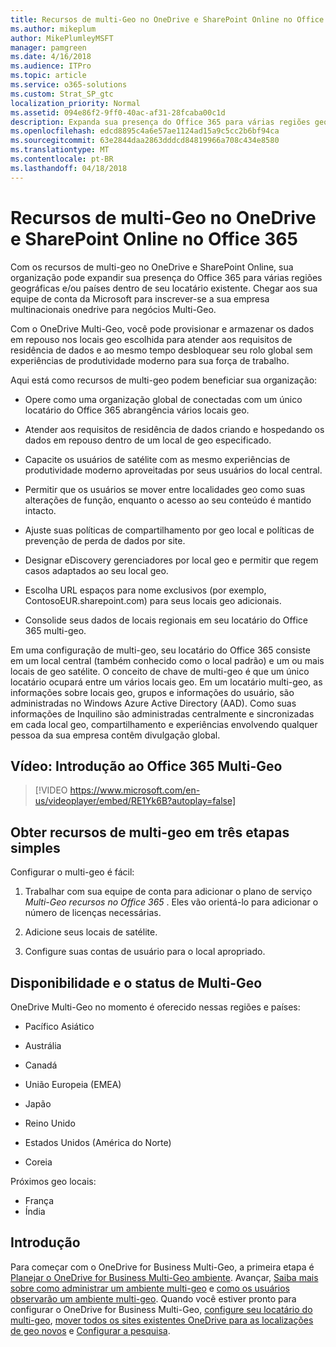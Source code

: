 ```yaml
---
title: Recursos de multi-Geo no OneDrive e SharePoint Online no Office 365
ms.author: mikeplum
author: MikePlumleyMSFT
manager: pamgreen
ms.date: 4/16/2018
ms.audience: ITPro
ms.topic: article
ms.service: o365-solutions
ms.custom: Strat_SP_gtc
localization_priority: Normal
ms.assetid: 094e86f2-9ff0-40ac-af31-28fcaba00c1d
description: Expanda sua presença do Office 365 para várias regiões geográficas com os recursos de multi-geo no OneDrive e SharePoint Online.
ms.openlocfilehash: edcd8895c4a6e57ae1124ad15a9c5cc2b6bf94ca
ms.sourcegitcommit: 63e2844daa2863dddcd84819966a708c434e8580
ms.translationtype: MT
ms.contentlocale: pt-BR
ms.lasthandoff: 04/18/2018
---
```

# <a name="multi-geo-capabilities-in-onedrive-and-sharepoint-online-in-office-365"></a>Recursos de multi-Geo no OneDrive e SharePoint Online no Office 365

Com os recursos de multi-geo no OneDrive e SharePoint Online, sua organização pode expandir sua presença do Office 365 para várias regiões geográficas e/ou países dentro de seu locatário existente. Chegar aos sua equipe de conta da Microsoft para inscrever-se a sua empresa multinacionais onedrive para negócios Multi-Geo.
  
Com o OneDrive Multi-Geo, você pode provisionar e armazenar os dados em repouso nos locais geo escolhida para atender aos requisitos de residência de dados e ao mesmo tempo desbloquear seu rolo global sem experiências de produtividade moderno para sua força de trabalho.
  
Aqui está como recursos de multi-geo podem beneficiar sua organização:
  
- Opere como uma organização global de conectadas com um único locatário do Office 365 abrangência vários locais geo.
    
- Atender aos requisitos de residência de dados criando e hospedando os dados em repouso dentro de um local de geo especificado.
    
- Capacite os usuários de satélite com as mesmo experiências de produtividade moderno aproveitadas por seus usuários do local central.
    
- Permitir que os usuários se mover entre localidades geo como suas alterações de função, enquanto o acesso ao seu conteúdo é mantido intacto.
    
- Ajuste suas políticas de compartilhamento por geo local e políticas de prevenção de perda de dados por site.
    
- Designar eDiscovery gerenciadores por local geo e permitir que regem casos adaptados ao seu local geo.
    
- Escolha URL espaços para nome exclusivos (por exemplo, ContosoEUR.sharepoint.com) para seus locais geo adicionais.
    
- Consolide seus dados de locais regionais em seu locatário do Office 365 multi-geo.
    
Em uma configuração de multi-geo, seu locatário do Office 365 consiste em um local central (também conhecido como o local padrão) e um ou mais locais de geo satélite. O conceito de chave de multi-geo é que um único locatário ocupará entre um vários locais geo. Em um locatário multi-geo, as informações sobre locais geo, grupos e informações do usuário, são administradas no Windows Azure Active Directory (AAD). Como suas informações de Inquilino são administradas centralmente e sincronizadas em cada local geo, compartilhamento e experiências envolvendo qualquer pessoa da sua empresa contêm divulgação global.

## <a name="video-introducing-office-365-multi-geo"></a>Vídeo: Introdução ao Office 365 Multi-Geo

> [!VIDEO https://www.microsoft.com/en-us/videoplayer/embed/RE1Yk6B?autoplay=false]
  
## <a name="get-multi-geo-features-in-three-simple-steps"></a>Obter recursos de multi-geo em três etapas simples

Configurar o multi-geo é fácil:
  
1. Trabalhar com sua equipe de conta para adicionar o plano de serviço _Multi-Geo recursos no Office 365_ . Eles vão orientá-lo para adicionar o número de licenças necessárias.
    
2. Adicione seus locais de satélite.
    
3. Configure suas contas de usuário para o local apropriado.
    
## <a name="multi-geo-status-and-availability"></a>Disponibilidade e o status de Multi-Geo

OneDrive Multi-Geo no momento é oferecido nessas regiões e países:
  
- Pacífico Asiático
    
- Austrália
    
- Canadá
    
- União Europeia (EMEA)
    
- Japão
    
- Reino Unido
    
- Estados Unidos (América do Norte)
    
- Coreia
      
Próximos geo locais:
  
- França
- Índia
    
## <a name="getting-started"></a>Introdução

Para começar com o OneDrive for Business Multi-Geo, a primeira etapa é [Planejar o OneDrive for Business Multi-Geo ambiente](plan-for-multi-geo.md). Avançar, [Saiba mais sobre como administrar um ambiente multi-geo](administering-a-multi-geo-environment.md) e [como os usuários observarão um ambiente multi-geo](multi-geo-user-experience.md). Quando você estiver pronto para configurar o OneDrive for Business Multi-Geo, [configure seu locatário do multi-geo](multi-geo-tenant-configuration.md), [mover todos os sites existentes OneDrive para as localizações de geo novos](move-onedrive-between-geo-locations.md) e [Configurar a pesquisa](configure-search-for-multi-geo.md).
